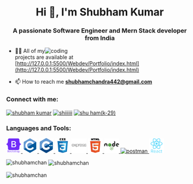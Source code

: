 
<h1 align="center">Hi 👋, I'm Shubham Kumar</h1>
<h3 align="center">A passionate Software Engineer and Mern Stack developer from India</h3>
<img  align="right" alt="coding" width="400" src="https://mir-s3-cdn-cf.behance.net/project_modules/max_1200/7e3cab114445403.603bc566c14a7.gif">

- 👨‍💻 All of my projects are available at [http://127.0.0.1:5500/Webdev/Portfolio/index.html](http://127.0.0.1:5500/Webdev/Portfolio/index.html)

- 📫 How to reach me **shubhamchandra442@gmail.com**

<h3 align="left">Connect with me:</h3>
<p align="left">
<a href="https://linkedin.com/in/shubham kumar" target="blank"><img align="center" src="https://raw.githubusercontent.com/rahuldkjain/github-profile-readme-generator/master/src/images/icons/Social/linked-in-alt.svg" alt="shubham kumar" height="30" width="40" /></a>
<a href="https://codeforces.com/profile/shiiiiii" target="blank"><img align="center" src="https://raw.githubusercontent.com/rahuldkjain/github-profile-readme-generator/master/src/images/icons/Social/codeforces.svg" alt="shiiiiii" height="30" width="40" /></a>
<a href="https://www.leetcode.com/shu ham(k-29)" target="blank"><img align="center" src="https://raw.githubusercontent.com/rahuldkjain/github-profile-readme-generator/master/src/images/icons/Social/leet-code.svg" alt="shu ham(k-29)" height="30" width="40" /></a>
</p>

<h3 align="left">Languages and Tools:</h3>
<p align="left"> <a href="https://getbootstrap.com" target="_blank" rel="noreferrer"> <img src="https://raw.githubusercontent.com/devicons/devicon/master/icons/bootstrap/bootstrap-plain-wordmark.svg" alt="bootstrap" width="40" height="40"/> </a> <a href="https://www.cprogramming.com/" target="_blank" rel="noreferrer"> <img src="https://raw.githubusercontent.com/devicons/devicon/master/icons/c/c-original.svg" alt="c" width="40" height="40"/> </a> <a href="https://www.w3schools.com/cpp/" target="_blank" rel="noreferrer"> <img src="https://raw.githubusercontent.com/devicons/devicon/master/icons/cplusplus/cplusplus-original.svg" alt="cplusplus" width="40" height="40"/> </a> <a href="https://www.w3schools.com/css/" target="_blank" rel="noreferrer"> <img src="https://raw.githubusercontent.com/devicons/devicon/master/icons/css3/css3-original-wordmark.svg" alt="css3" width="40" height="40"/> </a> <a href="https://expressjs.com" target="_blank" rel="noreferrer"> <img src="https://raw.githubusercontent.com/devicons/devicon/master/icons/express/express-original-wordmark.svg" alt="express" width="40" height="40"/> </a> <a href="https://www.w3.org/html/" target="_blank" rel="noreferrer"> <img src="https://raw.githubusercontent.com/devicons/devicon/master/icons/html5/html5-original-wordmark.svg" alt="html5" width="40" height="40"/> </a> <a href="https://nodejs.org" target="_blank" rel="noreferrer"> <img src="https://raw.githubusercontent.com/devicons/devicon/master/icons/nodejs/nodejs-original-wordmark.svg" alt="nodejs" width="40" height="40"/> </a> <a href="https://postman.com" target="_blank" rel="noreferrer"> <img src="https://www.vectorlogo.zone/logos/getpostman/getpostman-icon.svg" alt="postman" width="40" height="40"/> </a> <a href="https://reactjs.org/" target="_blank" rel="noreferrer"> <img src="https://raw.githubusercontent.com/devicons/devicon/master/icons/react/react-original-wordmark.svg" alt="react" width="40" height="40"/> </a> </p>

<p><img align="left" src="https://github-readme-stats.vercel.app/api/top-langs?username=shubhamchan&show_icons=true&locale=en&layout=compact" alt="shubhamchan" /></p>

<p>&nbsp;<img align="center" src="https://github-readme-stats.vercel.app/api?username=shubhamchan&show_icons=true&locale=en" alt="shubhamchan" /></p>

<p><img align="center" src="https://github-readme-streak-stats.herokuapp.com/?user=shubhamchan&" alt="shubhamchan" /></p>
